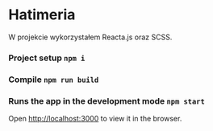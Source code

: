 # Hatimeria

W projekcie wykorzystałem Reacta.js oraz SCSS.

### Project setup `npm i` 

### Compile `npm run build`

### Runs the app in the development mode `npm start`
Open [http://localhost:3000](http://localhost:3000) to view it in the browser.
